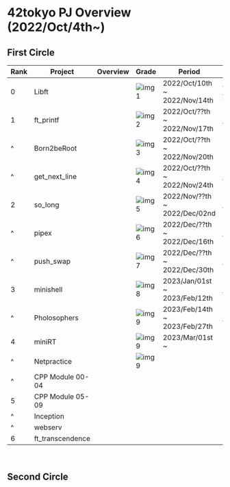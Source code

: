 # 42tokyo PJ Overview (2022/Oct/4th~)

## First Circle
| Rank | Project          | Overview                      | Grade       | Period                        | Repository                                  | 
| ---- | ---------------- | ----------------------------- | -------     | ----------------------------- | ------------------------------------------- | 
| 0    | Libft            |                               | ![img1][21] | 2022/Oct/10th ~ 2022/Nov/14th | [42_libft][1] <br> [42_libs][2](update ver) | 
| 1    | ft_printf        |                               | ![img2][22] | 2022/Oct/??th ~ 2022/Nov/17th | [42_ft_printf][3]                           | 
| ^    | Born2beRoot      |                               | ![img3][23] | 2022/Oct/??th ~ 2022/Nov/20th |                                             | 
| ^    | get_next_line    |                               | ![img4][24] | 2022/Oct/??th ~ 2022/Nov/24th | [42_get_next_line][4]                       | 
| 2    | so_long          |                               | ![img5][25] | 2022/Nov/??th ~ 2022/Dec/02nd | [42_so_long][5]                             | 
| ^    | pipex            |                               | ![img6][26] | 2022/Dec/??th ~ 2022/Dec/16th | [42_pipex][6]                               | 
| ^    | push_swap        |                               | ![img7][27] | 2022/Dec/??th ~ 2022/Dec/30th | [42_push_swap][7]                           | 
| 3    | minishell        |                               | ![img8][28] | 2023/Jan/01st ~ 2023/Feb/12th | [minishell_rev1][8]                         | 
| ^    | Pholosophers     |                               | ![img9][29] | 2023/Feb/14th ~ 2023/Feb/27th | [42_philosophers][9]                        | 
| 4    | miniRT           |                               | ![img9][30] | 2023/Mar/01st  ~               |                                             | 
| ^    | Netpractice      |                               | ![img9][31] |                               |                                             | 
| ^    | CPP Module 00-04 |                               |             |                               |                                             | 
| 5    | CPP Module 05-09 |                               |             |                               |                                             | 
| ^    | Inception        |                               |             |                               |                                             | 
| ^    | webserv          |                               |             |                               |                                             | 
| 6    | ft_transcendence |                               |             |                               |                                             | 


[1]:https://github.com/ak0327/42_libft
[2]:https://github.com/ak0327/42_libs
[3]:https://github.com/ak0327/42_ft_printf
[4]:https://github.com/ak0327/42_get_next_line
[5]:https://github.com/ak0327/42_so_long
[6]:https://github.com/ak0327/42_pipex
[7]:https://github.com/ak0327/42_push_swap
[8]:https://github.com/minishellakirawchen/minishell_rev1
[9]:https://github.com/ak0327/42_philosophers

[21]:https://badge42.vercel.app/api/v2/clgurmlr9011708l73kveeyd5/project/2878442
[22]:https://badge42.vercel.app/api/v2/clgurmlr9011708l73kveeyd5/project/2878442
[23]:https://badge42.vercel.app/api/v2/clgurmlr9011708l73kveeyd5/project/2879390
[24]:https://badge42.vercel.app/api/v2/clgurmlr9011708l73kveeyd5/project/2879391
[25]:https://badge42.vercel.app/api/v2/clgurmlr9011708l73kveeyd5/project/2893410
[26]:https://badge42.vercel.app/api/v2/clgurmlr9011708l73kveeyd5/project/2903707
[27]:https://badge42.vercel.app/api/v2/clgurmlr9011708l73kveeyd5/project/2921924
[28]:https://badge42.vercel.app/api/v2/clgurmlr9011708l73kveeyd5/project/2924792
[29]:https://badge42.vercel.app/api/v2/clgurmlr9011708l73kveeyd5/project/2924563
[30]:https://badge42.vercel.app/api/v2/clgurmlr9011708l73kveeyd5/project/3023035
[31]:https://badge42.vercel.app/api/v2/clgurmlr9011708l73kveeyd5/project/3023036

<br>

## Second Circle
